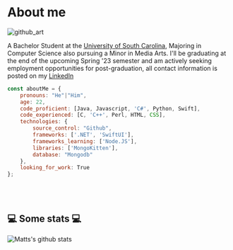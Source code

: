 # About me

![github_art](https://user-images.githubusercontent.com/77406076/210679686-249cad77-a0b2-4573-95f1-33819fffc5b5.jpg)


<p>
    A Bachelor Student at the <a href="https://sc.edu/">University of South Carolina</a>, Majoring in Computer Science also pursuing a Minor in Media Arts. I'll be
    graduating at the end of the upcoming Spring '23 semester and am actively seeking employment opportunities for post-graduation, all contact information is posted on
    my <a href="https://www.linkedin.com/in/mevinson/">LinkedIn</a></br>
</p>

```javascript
const aboutMe = {
    pronouns: "He"|"Him",
    age: 22,
    code_proficient: [Java, Javascript, 'C#', Python, Swift],
    code_experienced: [C, 'C++', Perl, HTML, CSS],
    technologies: {
        source_control: "Github",
        frameworks: ['.NET', 'SwiftUI'],
        frameworks_learning: ['Node.JS'],
        libraries: ['MongoKitten'],
        database: "Mongodb"
    },
    looking_for_work: True
};
```

</br></br>
<h2>💻 Some stats 💻</h2>

![Matts's github stats](https://github-readme-stats.vercel.app/api?username=mevinson&show_icons=true&title_color=fff&icon_color=79ff97&text_color=9f9f9f&bg_color=151515)
